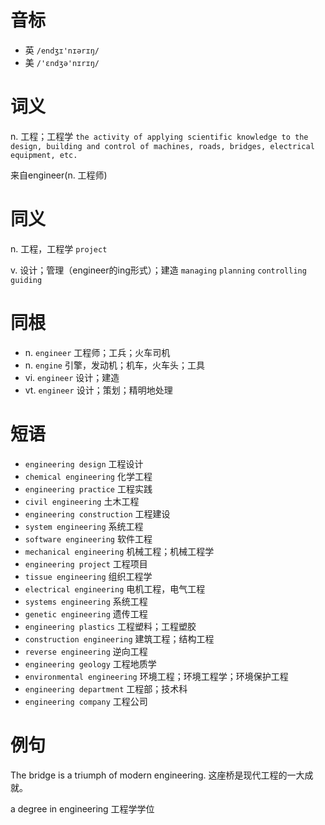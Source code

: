 # 音标

- 英 `/endʒɪ'nɪərɪŋ/`
- 美 `/'ɛndʒə'nɪrɪŋ/`

# 词义

n. 工程；工程学
`the activity of applying scientific knowledge to the design, building and control of machines, roads, bridges, electrical equipment, etc.`



来自engineer(n. 工程师)

# 同义

n. 工程，工程学
`project`

v. 设计；管理（engineer的ing形式）；建造
`managing` `planning` `controlling` `guiding`

# 同根

- n. `engineer` 工程师；工兵；火车司机
- n. `engine` 引擎，发动机；机车，火车头；工具
- vi. `engineer` 设计；建造
- vt. `engineer` 设计；策划；精明地处理

# 短语

- `engineering design` 工程设计
- `chemical engineering` 化学工程
- `engineering practice` 工程实践
- `civil engineering` 土木工程
- `engineering construction` 工程建设
- `system engineering` 系统工程
- `software engineering` 软件工程
- `mechanical engineering` 机械工程；机械工程学
- `engineering project` 工程项目
- `tissue engineering` 组织工程学
- `electrical engineering` 电机工程，电气工程
- `systems engineering` 系统工程
- `genetic engineering` 遗传工程
- `engineering plastics` 工程塑料；工程塑胶
- `construction engineering` 建筑工程；结构工程
- `reverse engineering` 逆向工程
- `engineering geology` 工程地质学
- `environmental engineering` 环境工程；环境工程学；环境保护工程
- `engineering department` 工程部；技术科
- `engineering company` 工程公司

# 例句

The bridge is a triumph of modern engineering.
这座桥是现代工程的一大成就。

a degree in engineering
工程学学位



